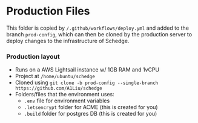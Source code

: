 # Production Files
This folder is copied by `/.github/workflows/deploy.yml`
and added to the branch `prod-config`, which can then be cloned by the production
server to deploy changes to the infrastructure of Schedge.

### Production layout
- Runs on a AWS Lightsail instance w/ 1GB RAM and 1vCPU
- Project at `/home/ubuntu/schedge`
- Cloned using `git clone -b prod-config --single-branch https://github.com/A1Liu/schedge`
- Folders/files that the environment uses:
  - `.env` file for environment variables
  - `.letsencrypt` folder for ACME (this is created for you)
  - `.build` folder for postgres DB (this is created for you)
